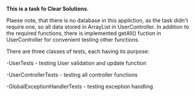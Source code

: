 **This is a task fo Clear Solutions.**

Plaese note, that there is no database in this appliction, as the task didn't require one, so all data stored in ArrayList in UserController.
In addition to the required functions, there is implemented getAll() fuction in UserController for convenient testing other functions.

There are three classes of tests, each having its purpose:

-UserTests - testing User validation and update function

-UserControllerTests - testing all controller functions

-GlobalExceptionHandlerTests - testing exception handling

